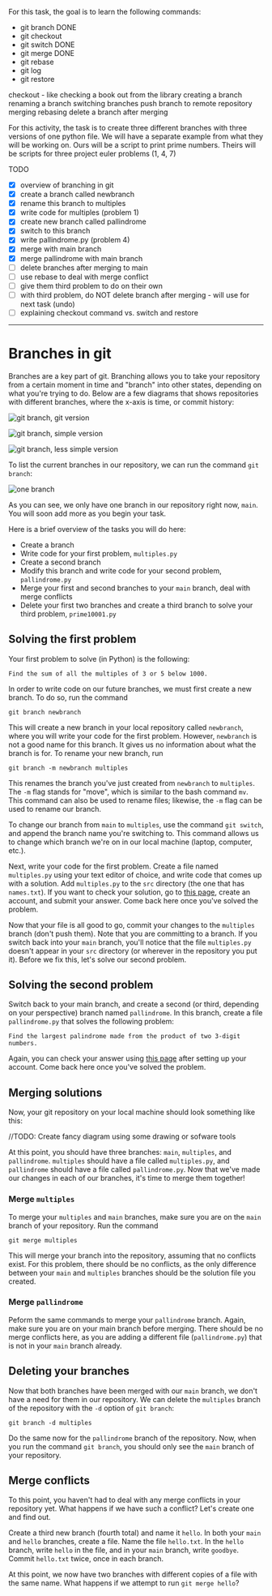 For this task, the goal is to learn the following commands:
- git branch DONE
- git checkout
- git switch DONE
- git merge DONE
- git rebase
- git log
- git restore

checkout - like checking a book out from the library
creating a branch
renaming a branch
switching branches
push branch to remote repository
merging
rebasing
delete a branch after merging

For this activity, the task is to create three different branches with three
versions of one python file. We will have a separate example from what they
will be working on. Ours will be a script to print prime numbers. Theirs will
be scripts for three project euler problems (1, 4, 7)

TODO

- [x] overview of branching in git
- [x] create a branch called newbranch
- [x] rename this branch to multiples
- [x] write code for multiples (problem 1)
- [x] create new branch called pallindrome
- [x] switch to this branch
- [x] write pallindrome.py (problem 4)
- [x] merge with main branch
- [x] merge pallindrome with main branch
- [ ] delete branches after merging to main
- [ ] use rebase to deal with merge conflict
- [ ] give them third problem to do on their own
- [ ] with third problem, do NOT delete branch after merging - will use for
next task (undo)
- [ ] explaining checkout command vs. switch and restore

--------------
# Branches in git

Branches are a key part of git. Branching allows you to take your repository
from a certain moment in time and "branch" into other states, depending on
what you're trying to do. Below are a few diagrams that shows repositories with 
different branches, where the x-axis is time, or commit history:

![git branch, git version](/img/branch/git_branch_git.png)

![git branch, simple version](/img/branch/git_branch_simple.png)

![git branch, less simple version](/img/branch/git_branch_complex.png)

To list the current branches in our repository, we can run the command `git
branch`:

![one branch](/img/branch/one_lonely_branch.png)

As you can see, we only have one branch in our repository right now, `main`. You
will soon add more as you begin your task.

Here is a brief overview of the tasks you will do here:
- Create a branch
- Write code for your first problem, `multiples.py`
- Create a second branch
- Modify this branch and write code for your second problem, `pallindrome.py`
- Merge your first and second branches to your `main` branch, deal with merge
conflicts
- Delete your first two branches and create a third branch to solve your
third problem, `prime10001.py`


## Solving the first problem

Your first problem to solve (in Python) is the following:

    Find the sum of all the multiples of 3 or 5 below 1000.

In order to write code on our future branches, we must first create a new
branch. To do so, run the command

    git branch newbranch

This will create a new branch in your local repository called `newbranch`,
where you will write your code for the first problem. However, `newbranch` is
not a good name for this branch. It gives us no information about what the
branch is for. To rename your new branch, run

    git branch -m newbranch multiples

This renames the branch you've just created from `newbranch` to `multiples`. The
`-m` flag stands for "move", which is similar to the bash command `mv`. This
command can also be used to rename files; likewise, the `-m` flag can be used
to rename our branch.

To change our branch from `main` to `multiples`, use the command `git switch`,
and append the branch name you're switching to. This command allows us to
change which branch we're on in our local machine (laptop, computer, etc.).

Next, write your code for the first problem. Create a file named `multiples.py`
using your text editor of choice, and write code that comes up with a solution.
Add `multiples.py` to the `src` directory (the one that has `names.txt`). If
you want to check your solution, go to
[this page](https://projecteuler.net/problem=1), create an account, and submit
your answer. Come back here once you've solved the problem.

Now that your file is all good to go, commit your changes to the `multiples`
branch (don't push them). Note that you are committing to a branch. If you
switch back into your `main` branch, you'll notice that the file 
`multiples.py` doesn't appear in your `src` directory (or wherever in the
repository you put it). Before we fix this, let's solve our second problem.

## Solving the second problem

Switch back to your main branch, and create a second (or third, depending on
your perspective) branch named `pallindrome`. In this branch, create a file
`pallindrome.py` that solves the following problem:

    Find the largest palindrome made from the product of two 3-digit numbers.

Again, you can check your answer using
[this page](https://projecteuler.net/problem=4) after setting up your account.
Come back here once you've solved the problem.

## Merging solutions

Now, your git repository on your local machine should look something like this:

//TODO: Create fancy diagram using some drawing or sofware tools

At this point, you should have three branches: `main`, `multiples`, and
`pallindrome`. `multiples` should have a file called `multiples.py`, and
`pallindrome` should have a file called `pallindrome.py`. Now that we've
made our changes in each of our branches, it's time to merge them together!

### Merge `multiples`

To merge your `multiples` and `main` branches, make sure you are on the `main`
branch of your repository. Run the command

    git merge multiples

This will merge your branch into the repository, assuming that no conflicts
exist. For this problem, there should be no conflicts, as the only difference
between your `main` and `multiples` branches should be the solution file you
created.

### Merge `pallindrome`

Peform the same commands to merge your `pallindrome` branch. Again, make sure
you are on your main branch before merging. There should be no merge conflicts
here, as you are adding a different file (`pallindrome.py`) that is not in
your `main` branch already.

## Deleting your branches

Now that both branches have been merged with our `main` branch, we don't have
a need for them in our repository. We can delete the `multiples` branch of the
repository with the `-d` option of `git branch`:

    git branch -d multiples

Do the same now for the `pallindrome` branch of the repository. Now, when you
run the command `git branch`, you should only see the `main` branch of your
repository.

## Merge conflicts

To this point, you haven't had to deal with any merge conflicts in your
repository yet. What happens if we have such a conflict? Let's create one
and find out.

Create a third new branch (fourth total) and name it `hello`. In both your
`main` and `hello` branches, create a file. Name the file `hello.txt`. In the
`hello` branch, write `hello` in the file, and in your `main` branch, write 
`goodbye`. Commit `hello.txt` twice, once in each branch.

At this point, we now have two branches with different copies of a file with
the same name. What happens if we attempt to run `git merge hello`?